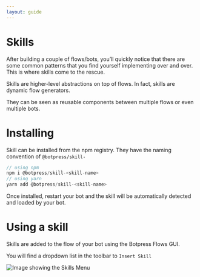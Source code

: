 ```yaml
---
layout: guide
---
```

# Skills

After building a couple of flows/bots, you’ll quickly notice that there are some common patterns that you find yourself implementing over and over. This is where skills come to the rescue.

Skills are higher-level abstractions on top of flows. In fact, skills are dynamic flow generators.

They can be seen as reusable components between multiple flows or even multiple bots.

# Installing 

Skill can be installed from the npm registry. They have the naming convention of `@botpress/skill-`

```js
// using npm
npm i @botpress/skill-<skill-name>
// using yarn 
yarn add @botpress/skill-<skill-name>
```

Once installed, restart your bot and the skill will be automatically detected and loaded by your bot.

# Using a skill

Skills are added to the flow of your bot using the Botpress Flows GUI.

You will find a dropdown list in the toolbar to `Insert Skill` 

![Image showing the Skills Menu][skills_Menu]

[skills_Menu]: {{site.baseurl}}/images/skills/choice/skills_Menu.png